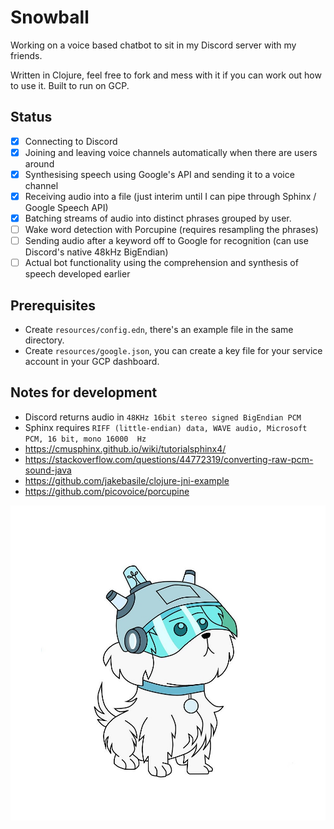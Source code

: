 # Snowball

Working on a voice based chatbot to sit in my Discord server with my friends.

Written in Clojure, feel free to fork and mess with it if you can work out how to use it. Built to run on GCP.

## Status

 * [x] Connecting to Discord
 * [x] Joining and leaving voice channels automatically when there are users around
 * [x] Synthesising speech using Google's API and sending it to a voice channel
 * [x] Receiving audio into a file (just interim until I can pipe through Sphinx / Google Speech API)
 * [x] Batching streams of audio into distinct phrases grouped by user.
 * [ ] Wake word detection with Porcupine (requires resampling the phrases)
 * [ ] Sending audio after a keyword off to Google for recognition (can use Discord's native 48kHz BigEndian)
 * [ ] Actual bot functionality using the comprehension and synthesis of speech developed earlier

## Prerequisites

 * Create `resources/config.edn`, there's an example file in the same directory.
 * Create `resources/google.json`, you can create a key file for your service account in your GCP dashboard.

## Notes for development

 * Discord returns audio in `48KHz 16bit stereo signed BigEndian PCM`
 * Sphinx requires `RIFF (little-endian) data, WAVE audio, Microsoft PCM, 16 bit, mono 16000  Hz`
 * https://cmusphinx.github.io/wiki/tutorialsphinx4/
 * https://stackoverflow.com/questions/44772319/converting-raw-pcm-sound-java
 * https://github.com/jakebasile/clojure-jni-example
 * https://github.com/picovoice/porcupine

![](images/snowball.png)

